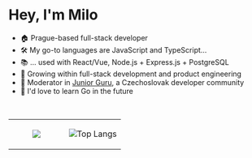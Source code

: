 # Hey, I'm Milo

- 🏠 Prague-based full-stack developer
- 🛠️ My go-to languages are JavaScript and TypeScript...
- 📚 ... used with React/Vue, Node.js + Express.js + PostgreSQL
- 🌱 Growing within full-stack development and product engineering
- 👋 Moderator in [Junior Guru](https://junior.guru/), a Czechoslovak developer community
- 👀 I'd love to learn Go in the future

  

<!-- 🌟 Projects -->

</br>

<table align="left"><tr><td valign="center" width="50%">
<div align="center"> 
  <img src="https://media1.giphy.com/media/dbtDDSvWErdf2/giphy.gif?cid=ecf05e478cslzqr789liqpjm7k9jzvf2o988ejzlpw8w715u&ep=v1_gifs_search&rid=giphy.gif&ct=g" />
</div>
</td><td valign="center" width="50%">
<div align="center">  
  
  ![Top Langs](https://github-readme-stats.vercel.app/api/top-langs/?username=milojezek&layout=compact)
</div>
</td></tr></table>  



